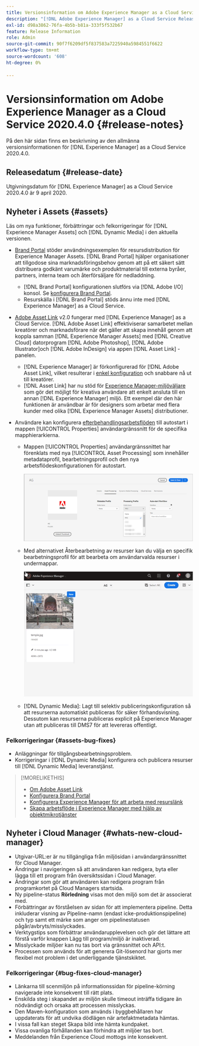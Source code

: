```yaml
---
title: Versionsinformation om Adobe Experience Manager as a Cloud Service 2020.4.0
description: "[!DNL Adobe Experience Manager] as a Cloud Service Release Notes for 2020.4.0."
exl-id: d98a3862-76fa-4b5b-b81a-333f5f532b67
feature: Release Information
role: Admin
source-git-commit: 90f7f6209df5f837583a7225940a5984551f6622
workflow-type: tm+mt
source-wordcount: '608'
ht-degree: 0%

---
```


# Versionsinformation om Adobe Experience Manager as a Cloud Service 2020.4.0 {#release-notes}

På den här sidan finns en beskrivning av den allmänna versionsinformationen för [!DNL Experience Manager] as a Cloud Service 2020.4.0.

## Releasedatum {#release-date}

Utgivningsdatum för [!DNL Experience Manager] as a Cloud Service 2020.4.0 är 9 april 2020.

## Nyheter i Assets {#assets}

Läs om nya funktioner, förbättringar och felkorrigeringar för [!DNL Experience Manager Assets] och [!DNL Dynamic Media] i den aktuella versionen.

* [Brand Portal](https://experienceleague.adobe.com/docs/experience-manager-brand-portal/using/home.html) stöder användningsexemplen för resursdistribution för Experience Manager Assets. [!DNL Brand Portal] hjälper organisationer att tillgodose sina marknadsföringsbehov genom att på ett säkert sätt distribuera godkänt varumärke och produktmaterial till externa byråer, partners, interna team och återförsäljare för nedladdning.
   * [!DNL Brand Portal] konfigurationen slutförs via [!DNL Adobe I/O] konsol. Se [konfigurera Brand Portal](https://experienceleague.adobe.com/docs/experience-manager-brand-portal/using/publish/configure-aem-assets-with-brand-portal.html).
   * Resurskälla i [!DNL Brand Portal] stöds ännu inte med [!DNL Experience Manager] as a Cloud Service.

* [Adobe Asset Link](https://helpx.adobe.com/enterprise/using/adobe-asset-link.html) v2.0 fungerar med [!DNL Experience Manager] as a Cloud Service. [!DNL Adobe Asset Link] effektiviserar samarbetet mellan kreatörer och marknadsförare när det gäller att skapa innehåll genom att koppla samman [!DNL Experience Manager Assets] med [!DNL Creative Cloud] datorprogram [!DNL Adobe Photoshop], [!DNL Adobe Illustrator]och [!DNL Adobe InDesign] via appen [!DNL Asset Link] -panelen.
   * [!DNL Experience Manager] är förkonfigurerad för [!DNL Adobe Asset Link], vilket resulterar i [enkel konfiguration](https://helpx.adobe.com/enterprise/using/configure-aem-assets-for-asset-link.html) och snabbare nå ut till kreatörer.
   * [!DNL Asset Link] har nu stöd för [Experience Manager-miljöväljare](https://helpx.adobe.com/enterprise/using/manage-assets-using-adobe-asset-link.html#UseAdobeAssetLink) som gör det möjligt för kreativa användare att enkelt ansluta till en annan [!DNL Experience Manager] miljö. Ett exempel där den här funktionen är användbar är för designers som arbetar med flera kunder med olika [!DNL Experience Manager Assets] distributioner.

* Användare kan konfigurera [efterbehandlingsarbetsflöden](/help/assets/asset-microservices-configure-and-use.md#post-processing-workflows) till autostart i mappen [!UICONTROL Properties] användargränssnitt för de specifika mapphierarkierna.
   * Mappen [!UICONTROL Properties] användargränssnittet har förenklats med nya [!UICONTROL Asset Processing] som innehåller metadataprofil, bearbetningsprofil och den nya arbetsflödeskonfigurationen för autostart.

     ![Bearbetningsprofiler kan enkelt tillämpas på mappar och allt material som överförs till mappar bearbetas med dessa profiler](/help/assets/assets/asset-processing-folder-properties.png)

   * Med alternativet Återbearbetning av resurser kan du välja en specifik bearbetningsprofil för att bearbeta om användarvalda resurser i undermappar.

     ![Bearbeta markerade resurser med en viss bearbetningsprofil](/help/assets/assets/fpo-existing-asset-reprocess.gif)

   * [!DNL Dynamic Media]: Lagt till selektiv publiceringskonfiguration så att resurserna automatiskt publiceras för säker förhandsvisning. Dessutom kan resurserna publiceras explicit på Experience Manager utan att publiceras till DMS7 för att levereras offentligt.

### Felkorrigeringar {#assets-bug-fixes}

* Anläggningar för tillgångsbearbetningsproblem.
* Korrigeringar i [!DNL Dynamic Media] konfigurera och publicera resurser till [!DNL Dynamic Media] leveranstjänst.

>[!MORELIKETHIS]
>
>* [Om Adobe Asset Link](https://www.adobe.com/creativecloud/business/enterprise/adobe-asset-link.html)
>* [Konfigurera Brand Portal](https://experienceleague.adobe.com/docs/experience-manager-brand-portal/using/publish/configure-aem-assets-with-brand-portal.html)
>* [Konfigurera Experience Manager för att arbeta med resurslänk](https://helpx.adobe.com/enterprise/using/configure-aem-assets-for-asset-link.html)
>* [Skapa arbetsflöde i Experience Manager med hjälp av objektmikrotjänster](https://experienceleague.adobe.com/docs/experience-manager-cloud-service/assets/manage/asset-microservices-configure-and-use.html#post-processing-workflows)

## Nyheter i Cloud Manager {#whats-new-cloud-manager}

* Utgivar-URL:er är nu tillgängliga från miljösidan i användargränssnittet för Cloud Manager.
* Ändringar i navigeringen så att användaren kan redigera, byta eller lägga till ett program från översiktssidan i Cloud Manager.
* Ändringar som gör att användaren kan redigera program från programkortet på Cloud Managers startsida.
* Ny pipeline-status **Rörledning** visas mot den miljö som det är associerat med.
* Förbättringar av förståelsen av sidan för att implementera pipeline. Detta inkluderar visning av Pipeline-namn (endast icke-produktionspipeline) och typ samt ett märke som anger om pipelinestatusen pågår/avbryts/misslyckades.
* Verktygstips som förbättrar användarupplevelsen och gör det lättare att förstå varför knappen Lägg till program/miljö är inaktiverad.
* Misslyckade miljöer kan nu tas bort via gränssnittet och API:t.
* Processen som används för att generera Git-lösenord har gjorts mer flexibel mot problem i det underliggande tjänstskiktet.

### Felkorrigeringar {#bug-fixes-cloud-manager}

* Länkarna till scenmiljön på informationssidan för pipeline-körning navigerade inte konsekvent till rätt plats.
* Enskilda steg i skapandet av miljön skulle timeout inträffa tidigare än nödvändigt och orsaka att processen misslyckas.
* Den Maven-konfiguration som används i byggbehållaren har uppdaterats för att undvika dödlägen när artefaktmetadata hämtas.
* I vissa fall kan steget Skapa bild inte hämta kundpaket.
* Vissa ovanliga förhållanden kan förhindra att miljöer tas bort.
* Meddelanden från Experience Cloud mottogs inte konsekvent.
